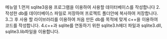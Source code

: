메뉴얼
1.먼저 sqlite3응용 프로그램을 이용하여 사용할 데이터베이스를 작성합니다
2.작성한 db를 데이터베이스 파일로 저장하여 프로젝트 폴더안에 복사하여 저장합니다.
3.그 후 사용 할 라이브러리를 이용하여 처음 만든 db를 목적에 맞게 c++을 이용하여 코드를 작성합니다.
4.c++과 sqlite를 연동하기 위한 sqlite3.h헤더 파일과 sqlite3.dll, sqlite3.lib파일을 이용합니다.
